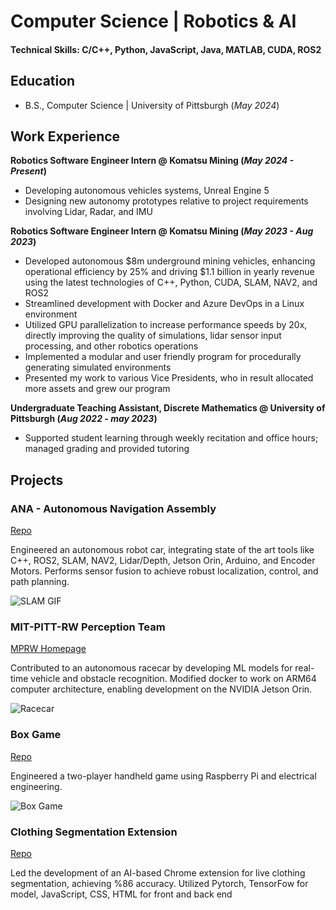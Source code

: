 # Computer Science | Robotics & AI
#### Technical Skills: C/C++, Python, JavaScript, Java, MATLAB, CUDA, ROS2

## Education		        		
- B.S., Computer Science | University of Pittsburgh (_May 2024_)

## Work Experience
**Robotics Software Engineer Intern @ Komatsu Mining (_May 2024 - Present_)**
- Developing autonomous vehicles systems, Unreal Engine 5
- Designing new autonomy prototypes relative to project requirements involving Lidar, Radar, and IMU

**Robotics Software Engineer Intern @ Komatsu Mining (_May 2023 - Aug 2023_)**
- Developed autonomous $8m underground mining vehicles, enhancing operational efficiency by 25% and driving $1.1 billion in yearly revenue using the latest technologies of C++, Python, CUDA, SLAM, NAV2, and ROS2
- Streamlined development with Docker and Azure DevOps in a Linux environment
- Utilized GPU parallelization to increase performance speeds by 20x, directly improving the quality of simulations, lidar sensor input processing, and other robotics operations
- Implemented a modular and user friendly program for procedurally generating simulated environments
- Presented my work to various Vice Presidents, who in result allocated more assets and grew our program

**Undergraduate Teaching Assistant, Discrete Mathematics @ University of Pittsburgh (_Aug 2022 - may 2023_)**
- Supported student learning through weekly recitation and office hours; managed grading and provided tutoring

## Projects
### ANA - Autonomous Navigation Assembly
[Repo](https://github.com/Razzi86/ana_bot)

Engineered an autonomous robot car, integrating state of the art tools like C++, ROS2, SLAM, NAV2, Lidar/Depth, Jetson Orin, Arduino, and Encoder Motors. Performs sensor fusion to achieve robust localization, control, and path planning.

![SLAM GIF](https://github.com/Razzi86/Razzi86.github.io/blob/main/assets/img/slam.gif?raw=true)

### MIT-PITT-RW Perception Team
[MPRW Homepage](https://driverless.mit.edu/mitpittrw)

Contributed to an autonomous racecar by developing ML models for real-time vehicle and obstacle recognition. Modified docker to work on ARM64 computer architecture, enabling development on the NVIDIA Jetson Orin.

![Racecar](https://www.raspitt.org/images/mprw/ourcar2%20-%20Copy.jpg)


### Box Game
[Repo](https://github.com/Razzi86/Box_Game)

Engineered a two-player handheld game using Raspberry Pi and electrical engineering.

![Box Game](https://imgur.com/a/PeGk6az)


### Clothing Segmentation Extension
[Repo]({https://github.com/DW-Han/fashion-segmentation-repo)

Led the development of an AI-based Chrome extension for live clothing segmentation, achieving %86 accuracy. Utilized Pytorch, TensorFow for model, JavaScript, CSS, HTML for front and back end

